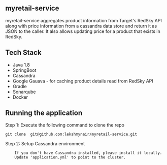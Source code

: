 ## myretail-service

myretail-service aggregates product information from Target's RedSky API along with price information from a cassandra data store and return it as JSON to the caller. It also allows updating price for a product that exists in RedSky. 

 ## Tech Stack
   - Java 1.8 
   - SpringBoot
   - Cassandra
   - Google Gauava - for caching product details read from RedSky API
   - Gradle
   - Sonarqube
   - Docker
 
 ## Running the application
  
Step 1: Execute the following command to clone the repo
```
git clone  git@github.com:lekshmynair/myretail-service.git
```           
Step 2: Setup Cassandra environment
          
        If you don't have Cassandra installed, please install it locally.
        Update 'application.yml' to point to the cluster. 
        
        
 
  


  
 
